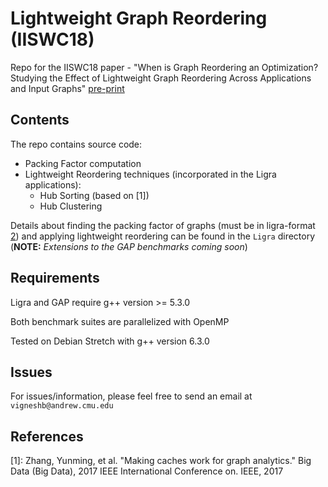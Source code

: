 # Lightweight Graph Reordering (IISWC18)

Repo for the IISWC18 paper - "When is Graph Reordering an Optimization? 
Studying the Effect of Lightweight Graph Reordering Across Applications and Input Graphs" [pre-print](https://users.ece.cmu.edu/~vigneshb/papers/IISWC2018-final-preprint.pdf)

## Contents

The repo contains source code: 

* Packing Factor computation
* Lightweight Reordering techniques (incorporated in the Ligra applications):
    * Hub Sorting (based on [1])
    * Hub Clustering

Details about finding the packing factor of graphs (must be in ligra-format [2]) 
and applying lightweight reordering can be found in the `Ligra` directory (**NOTE:**
_Extensions to the GAP benchmarks coming soon_)

## Requirements

Ligra and GAP require g++ version >= 5.3.0

Both benchmark suites are parallelized with OpenMP

Tested on Debian Stretch with g++ version 6.3.0

## Issues

For issues/information, please feel free to send an email at `vigneshb@andrew.cmu.edu` 


## References

[1]: Zhang, Yunming, et al. "Making caches work for graph analytics." Big Data (Big Data), 
2017 IEEE International Conference on. IEEE, 2017

[2]: [format](https://github.com/jshun/ligra#input-format-for-ligra-applications-and-the-ligra-encoder)
